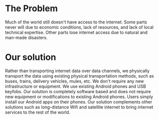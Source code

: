 # The Problem

Much of the world still doesn't have access to the internet.
Some parts never will due to economic conditions, lack of resources, and lack of local technical expertise.
Other parts lose internet access due to natural and man-made disasters.

# Our solution

Rather than transporting internet data over data channels, we physically transport the data using existing physical transportation methods, such as buses, trains, delivery vehicles, mules, etc.
We don't require any new infrastructure or equipment.
We use existing Android phones and USB keyfobs.
Our solution is completely software based and does not require new equipment or modifications to existing Android phones.
Users simply install our Android apps on their phones.
Our solution complements other solutions such as long-distance Wifi and satellite internet to bring internet services to the rest of the world.
